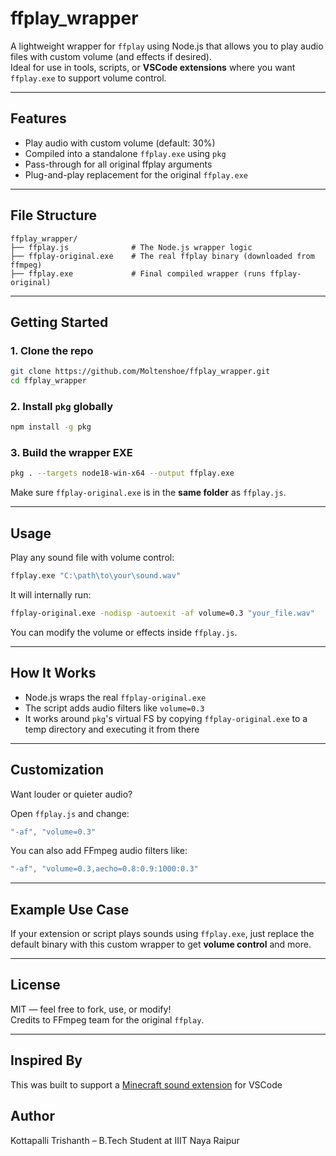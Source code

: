 # ffplay_wrapper

A lightweight wrapper for `ffplay` using Node.js that allows you to play audio files with custom volume (and effects if desired).  
Ideal for use in tools, scripts, or **VSCode extensions** where you want `ffplay.exe` to support volume control.

---

## Features

- Play audio with custom volume (default: 30%)
- Compiled into a standalone `ffplay.exe` using `pkg`
- Pass-through for all original ffplay arguments
- Plug-and-play replacement for the original `ffplay.exe`

---

## File Structure

```
ffplay_wrapper/
├── ffplay.js              # The Node.js wrapper logic
├── ffplay-original.exe    # The real ffplay binary (downloaded from ffmpeg)
├── ffplay.exe             # Final compiled wrapper (runs ffplay-original)
```

---

## Getting Started

### 1. Clone the repo

```bash
git clone https://github.com/Moltenshoe/ffplay_wrapper.git
cd ffplay_wrapper
```

### 2. Install `pkg` globally

```bash
npm install -g pkg
```

### 3. Build the wrapper EXE

```bash
pkg . --targets node18-win-x64 --output ffplay.exe
```

Make sure `ffplay-original.exe` is in the **same folder** as `ffplay.js`.

---

## Usage

Play any sound file with volume control:

```bash
ffplay.exe "C:\path\to\your\sound.wav"
```

It will internally run:

```bash
ffplay-original.exe -nodisp -autoexit -af volume=0.3 "your_file.wav"
```

You can modify the volume or effects inside `ffplay.js`.

---

## How It Works

- Node.js wraps the real `ffplay-original.exe`
- The script adds audio filters like `volume=0.3`
- It works around `pkg`'s virtual FS by copying `ffplay-original.exe` to a temp directory and executing it from there

---

## Customization

Want louder or quieter audio?

Open `ffplay.js` and change:

```js
"-af", "volume=0.3"
```

You can also add FFmpeg audio filters like:

```js
"-af", "volume=0.3,aecho=0.8:0.9:1000:0.3"
```

---

## Example Use Case

If your extension or script plays sounds using `ffplay.exe`, just replace the default binary with this custom wrapper to get **volume control** and more.

---

## License

MIT — feel free to fork, use, or modify!  
Credits to FFmpeg team for the original `ffplay`.

---

## Inspired By

This was built to support a [Minecraft sound extension](https://github.com/Moltenshoe/minecraft_sounds_vscode) for VSCode

## Author

Kottapalli Trishanth – B.Tech Student at IIIT Naya Raipur
